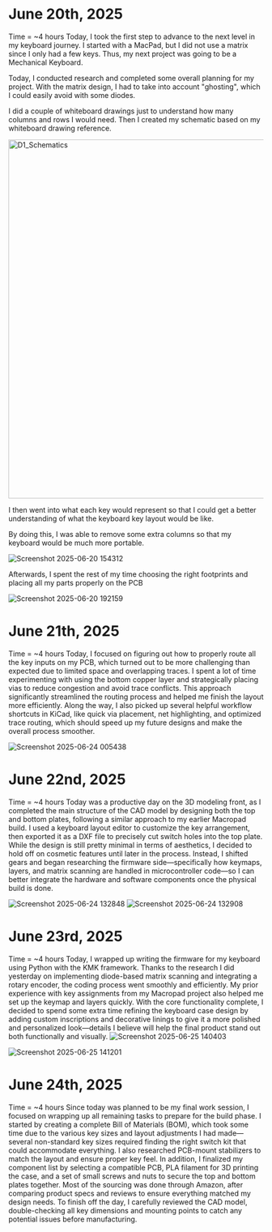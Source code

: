 # June 20th, 2025
Time = ~4 hours
Today, I took the first step to advance to the next level in my keyboard journey. I started with a MacPad, but I did not use a matrix since I only had a few keys. Thus, my next project was going to be a Mechanical Keyboard.

Today, I conducted research and completed some overall planning for my project. With the matrix design, I had to take into account "ghosting", which I could easily avoid with some diodes. 

I did a couple of whiteboard drawings just to understand how many columns and rows I would need. Then I created my schematic based on my whiteboard drawing reference. 

<img width="709" alt="D1_Schematics" src="https://github.com/user-attachments/assets/753b6ddc-71cd-40f3-bc8c-fdfaba43a062" />

I then went into what each key would represent so that I could get a better understanding of what the keyboard key layout would be like.

By doing this, I was able to remove some extra columns so that my keyboard would be much more portable.

![Screenshot 2025-06-20 154312](https://github.com/user-attachments/assets/4d5bfdb6-1e10-486a-80fa-9d4704626020)


Afterwards, I spent the rest of my time choosing the right footprints and placing all my parts properly on the PCB


![Screenshot 2025-06-20 192159](https://github.com/user-attachments/assets/2b8595ca-d0da-415c-9701-bff9e6d7eb78)


# June 21th, 2025
Time = ~4 hours
Today, I focused on figuring out how to properly route all the key inputs on my PCB, which turned out to be more challenging than expected due to limited space and overlapping traces. I spent a lot of time experimenting with using the bottom copper layer and strategically placing vias to reduce congestion and avoid trace conflicts. This approach significantly streamlined the routing process and helped me finish the layout more efficiently. Along the way, I also picked up several helpful workflow shortcuts in KiCad, like quick via placement, net highlighting, and optimized trace routing, which should speed up my future designs and make the overall process smoother.

![Screenshot 2025-06-24 005438](https://github.com/user-attachments/assets/3ded05ee-60ca-4a6b-9f2e-0eeefa13afa1)


# June 22nd, 2025
Time = ~4 hours
Today was a productive day on the 3D modeling front, as I completed the main structure of the CAD model by designing both the top and bottom plates, following a similar approach to my earlier Macropad build. I used a keyboard layout editor to customize the key arrangement, then exported it as a DXF file to precisely cut switch holes into the top plate. While the design is still pretty minimal in terms of aesthetics, I decided to hold off on cosmetic features until later in the process. Instead, I shifted gears and began researching the firmware side—specifically how keymaps, layers, and matrix scanning are handled in microcontroller code—so I can better integrate the hardware and software components once the physical build is done.

![Screenshot 2025-06-24 132848](https://github.com/user-attachments/assets/530ba73e-e083-4c96-be5e-964affe50b20)
![Screenshot 2025-06-24 132908](https://github.com/user-attachments/assets/feaa8121-55bc-4ec2-b769-3ab3c2f4ea51)


# June 23rd, 2025
Time = ~4 hours
Today, I wrapped up writing the firmware for my keyboard using Python with the KMK framework. Thanks to the research I did yesterday on implementing diode-based matrix scanning and integrating a rotary encoder, the coding process went smoothly and efficiently. My prior experience with key assignments from my Macropad project also helped me set up the keymap and layers quickly. With the core functionality complete, I decided to spend some extra time refining the keyboard case design by adding custom inscriptions and decorative linings to give it a more polished and personalized look—details I believe will help the final product stand out both functionally and visually.
![Screenshot 2025-06-25 140403](https://github.com/user-attachments/assets/7a3564c9-32cb-4950-8cda-f16ca27bc3fd)

![Screenshot 2025-06-25 141201](https://github.com/user-attachments/assets/6ef3f3dc-db00-47ed-b0a4-fb0b11b23701)


# June 24th, 2025
Time = ~4 hours
Since today was planned to be my final work session, I focused on wrapping up all remaining tasks to prepare for the build phase. I started by creating a complete Bill of Materials (BOM), which took some time due to the various key sizes and layout adjustments I had made—several non-standard key sizes required finding the right switch kit that could accommodate everything. I also researched PCB-mount stabilizers to match the layout and ensure proper key feel. In addition, I finalized my component list by selecting a compatible PCB, PLA filament for 3D printing the case, and a set of small screws and nuts to secure the top and bottom plates together. Most of the sourcing was done through Amazon, after comparing product specs and reviews to ensure everything matched my design needs. To finish off the day, I carefully reviewed the CAD model, double-checking all key dimensions and mounting points to catch any potential issues before manufacturing.
